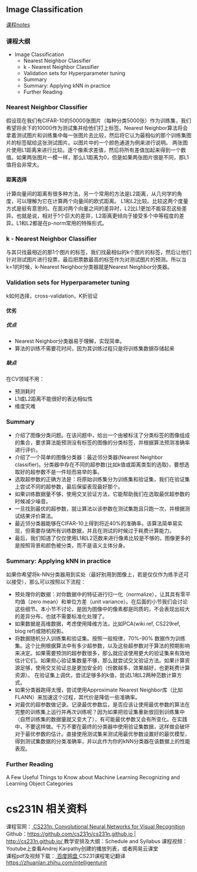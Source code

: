 

## Image Classification
<a href="https://cs231n.github.io/classification/"> 课程notes </a>
### 课程大纲
* Image Classification
  * Nearest Neighbor Classifier
  * k - Nearest Neighbor Classifier
  * Validation sets for Hyperparameter tuning
  * Summary
  * Summary: Applying kNN in practice
  * Further Reading
### Nearest Neighbor Classifier
假设现在我们有CIFAR-10的50000张图片（每种分类5000张）作为训练集，我们希望将余下的10000作为测试集并给他们打上标签。Nearest Neighbor算法将会拿着测试图片和训练集中每一张图片去比较，然后将它认为最相似的那个训练集图片的标签赋给这张测试图片。以图片中的一个颜色通道为例来进行说明。
两张图片使用L1距离来进行比较。逐个像素求差值，然后将所有差值加起来得到一个数值。如果两张图片一模一样，那么L1距离为0，但是如果两张图片很是不同，那L1值将会非常大。

#### 距离选择
计算向量间的距离有很多种方法，另一个常用的方法是L2距离，从几何学的角度，可以理解为它在计算两个向量间的欧式距离。
L1和L2比较。比较这两个度量方式是挺有意思的。在面对两个向量之间的差异时，L2比L1更加不能容忍这些差异。也就是说，相对于1个巨大的差异，L2距离更倾向于接受多个中等程度的差异。L1和L2都是在p-norm常用的特殊形式。

### k - Nearest Neighbor Classifier
与其只找最相近的那1个图片的标签，我们找最相似的k个图片的标签，然后让他们针对测试图片进行投票，最后把票数最高的标签作为对测试图片的预测。所以当k=1的时候，k-Nearest Neighbor分类器就是Nearest Neighbor分类器。

### Validation sets for Hyperparameter tuning
k如何选择，cross-validation，K折验证

#### 优劣
##### 优点
* Nearest Neighbor分类器易于理解，实现简单。
* 算法的训练不需要花时间，因为其训练过程只是将训练集数据存储起来

##### 缺点
在CV领域不用：
* 预测耗时
* L1或L2距离不能很好的表达相似性
* 维度灾难

### Summary
* 介绍了图像分类问题。在该问题中，给出一个由被标注了分类标签的图像组成的集合，要求算法能预测没有标签的图像的分类标签，并根据算法预测准确率进行评价。
* 介绍了一个简单的图像分类器：最近邻分类器(Nearest Neighbor classifier)。分类器中存在不同的超参数(比如k值或距离类型的选取)，要想选取好的超参数不是一件轻而易举的事。
* 选取超参数的正确方法是：将原始训练集分为训练集和验证集，我们在验证集上尝试不同的超参数，最后保留表现最好那个。
* 如果训练数据量不够，使用交叉验证方法，它能帮助我们在选取最优超参数的时候减少噪音。
* 一旦找到最优的超参数，就让算法以该参数在测试集跑且只跑一次，并根据测试结果评价算法。
* 最近邻分类器能够在CIFAR-10上得到将近40%的准确率。该算法简单易实现，但需要存储所有训练数据，并且在测试的时候过于耗费计算能力。
* 最后，我们知道了仅仅使用L1和L2范数来进行像素比较是不够的，图像更多的是按照背景和颜色被分类，而不是语义主体分身。

### Summary: Applying kNN in practice
如果你希望将k-NN分类器用到实处（最好别用到图像上，若是仅仅作为练手还可以接受），那么可以按照以下流程：

* 预处理你的数据：对你数据中的特征进行归一化（normalize），让其具有零平均值（zero mean）和单位方差（unit variance）。在后面的小节我们会讨论这些细节。本小节不讨论，是因为图像中的像素都是同质的，不会表现出较大的差异分布，也就不需要标准化处理了。
* 如果数据是高维数据，考虑使用降维方法，比如PCA(wiki ref, CS229ref, blog ref)或随机投影。
* 将数据随机分入训练集和验证集。按照一般规律，70%-90% 数据作为训练集。这个比例根据算法中有多少超参数，以及这些超参数对于算法的预期影响来决定。如果需要预测的超参数很多，那么就应该使用更大的验证集来有效地估计它们。如果担心验证集数量不够，那么就尝试交叉验证方法。如果计算资源足够，使用交叉验证总是更加安全的（份数越多，效果越好，也更耗费计算资源）。
在验证集上调优，尝试足够多的k值，尝试L1和L2两种范数计算方式。
* 如果分类器跑得太慢，尝试使用Approximate Nearest Neighbor库（比如FLANN）来加速这个过程，其代价是降低一些准确率。
* 对最优的超参数做记录。记录最优参数后，是否应该让使用最优参数的算法在完整的训练集上运行并再次训练呢？因为如果把验证集重新放回到训练集中（自然训练集的数据量就又变大了），有可能最优参数又会有所变化。在实践中，不要这样做。千万不要在最终的分类器中使用验证集数据，这样做会破坏对于最优参数的估计。直接使用测试集来测试用最优参数设置好的最优模型，得到测试集数据的分类准确率，并以此作为你的kNN分类器在该数据上的性能表现。

### Further Reading
A Few Useful Things to Know about Machine Learning
Recognizing and Learning Object Categories


# cs231N 相关资料
课程官网：<a href="http://cs231n.stanford.edu/" > CS231n: Convolutional Neural Networks for Visual Recognition </a> 
Github：[https://github.com/cs231n/cs231n.github.io | http://cs231n.github.io/  ](https://cs231n.github.io/)
教学安排及大纲：Schedule and Syllabus 课程视频：Youtube上查看Andrej Karpathy创建的播放列表，或者网易云课堂  
课程pdf及视频下载：<a href="https://pan.baidu.com/disk/main?from=homeSave#/index?category=all&path=%2F%E8%87%AA%E6%88%91%E6%8F%90%E5%8D%87%2F%E6%9C%BA%E5%99%A8%E5%AD%A6%E4%B9%A0%2FCS231n%20-%20Convolutional%20Neural%20Networks%20for%20Visual%20Recognition%28Winter%202016%29" > 百度网盘 </a>
CS231课程笔记翻译 https://zhuanlan.zhihu.com/intelligentunit
